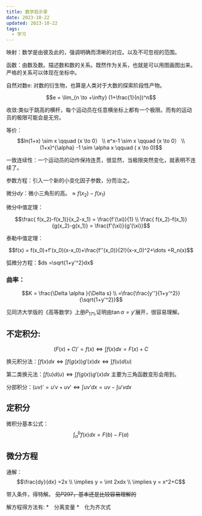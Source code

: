 ```yaml
---
title: 数学启示录
date: 2023-10-22
updated: 2023-10-22
tags:
  - 学习
---
```


映射：数学是由彼及此的，强调明确而清晰的对应。以及不可忽视的范围。

函数：由数及数。描述数和数的关系。既然作为关系，也就是可以用图画图出来。严格的关系可以体现在坐标中。

自然对数e:  对数的衍生物，也算是人类对于大数的探索阶段性产物。

$$e = \lim_{n \to +\infty} (1+\frac{1}{n})^n$$

收敛:类似于跳高的横杆，每个运动员在任意横坐标上都有一个极限。而有的运动员的极限可能会是无穷。

等价：
$$ln(1+x) \sim x  \qquad (x \to 0） \\
e^x-1  \sim x  \qquad (x \to 0）  \\
(1+x)^{\alpha} -1  \sim \alpha x    \qquad ( x \to 0)$$

一致连续性：一个运动员的动作保持连贯，很显然，当极限突然变化，就表明不连续了。

参数方程：引入一个新的小变化因子参数，分而治之。

微分$dy$：微小三角形的高。$\approx f(x_2)-f(x_1)$

微分中值定理：

$$\frac{ f(x_2)-f(x_1)}{x_2-x_1} = \frac{f'(\xi)}{1} \\
\frac{ f(x_2)-f(x_1)}{g(x_2)-g(x_1)} = \frac{f'(\xi)}{g'(\xi)}$$

泰勒中值定理：

$$f(x) = f(x_0)+f'(x_0)(x-x_0)+\frac{f''(x_0)}{2!}(x-x_0)^2+\dots +R_n(x)$$

弧微分方程：$ds =\sqrt{1+y'^2}dx$

### 曲率：

$$K = \frac{\Delta \alpha }{\Delta s}  \\
   =\frac{\frac{y''}{1+y'^2}}{\sqrt{1+y'^2}}$$

见同济大学版的《高等数学》上册$P_{171}$,证明由$\tan \alpha = y'$展开，很容易理解。

## 不定积分:


$$(F(x)+C)'=f(x) \iff \int f(x)dx =F(x)+C$$

换元积分法：$\int f(x)dx  \iff \int f(g(x))g'(x)dx \iff \int f(u)d(u)$

第二类换元法：$\int f(u)d(u) \iff \int f(g(x))g'(x)dx$
主要为三角函数变形会用到。

分部积分：$(uv)'=u'v+uv' \iff \int uv'dx = uv - \int u'vdx$

## 定积分
微积分基本公式：
$$\int_a^bf(x)dx=F(b)-F(a)$$

## 微分方程
通解：
$$\frac{dy}{dx} =2x  \\
\implies y = \int 2xdx  \\
\implies  y = x^2+C$$

带入条件，得特解。
~~见$P297$，基本还是比较容易理解的~~

解方程得方法有:
 *　分离变量
 *　化为齐次式
